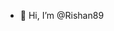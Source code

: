 - 👋 Hi, I’m @Rishan89



<!---
Rishan89/Rishan89 is a ✨ special ✨ repository because its `README.md` (this file) appears on your GitHub profile.
You can click the Preview link to take a look at your changes.
--->
